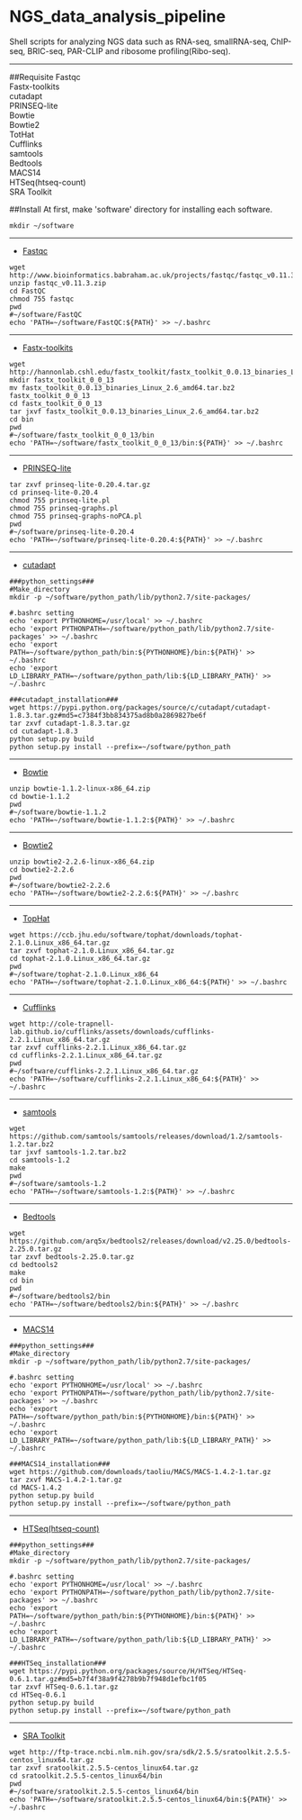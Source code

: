 # NGS_data_analysis_pipeline
Shell scripts for analyzing NGS data such as RNA-seq, smallRNA-seq, ChIP-seq, BRIC-seq, PAR-CLIP and ribosome profiling(Ribo-seq).
***
##Requisite
Fastqc  
Fastx-toolkits  
cutadapt  
PRINSEQ-lite  
Bowtie  
Bowtie2  
TotHat  
Cufflinks  
samtools  
Bedtools  
MACS14  
HTSeq(htseq-count)  
SRA Toolkit  

##Install
At first, make 'software' directory for installing each software.
```
mkdir ~/software
```
***
- [Fastqc](http://www.bioinformatics.babraham.ac.uk/projects/fastqc/)
```
wget http://www.bioinformatics.babraham.ac.uk/projects/fastqc/fastqc_v0.11.3.zip
unzip fastqc_v0.11.3.zip
cd FastQC
chmod 755 fastqc
pwd
#~/software/FastQC
echo 'PATH=~/software/FastQC:${PATH}' >> ~/.bashrc
```
***
- [Fastx-toolkits](http://hannonlab.cshl.edu/fastx_toolkit/)
```
wget http://hannonlab.cshl.edu/fastx_toolkit/fastx_toolkit_0.0.13_binaries_Linux_2.6_amd64.tar.bz2
mkdir fastx_toolkit_0_0_13
mv fastx_toolkit_0.0.13_binaries_Linux_2.6_amd64.tar.bz2 fastx_toolkit_0_0_13
cd fastx_toolkit_0_0_13
tar jxvf fastx_toolkit_0.0.13_binaries_Linux_2.6_amd64.tar.bz2
cd bin
pwd
#~/software/fastx_toolkit_0_0_13/bin
echo 'PATH=~/software/fastx_toolkit_0_0_13/bin:${PATH}' >> ~/.bashrc
```
***
- [PRINSEQ-lite](http://sourceforge.net/projects/prinseq/files/standalone/)
```
tar zxvf prinseq-lite-0.20.4.tar.gz
cd prinseq-lite-0.20.4
chmod 755 prinseq-lite.pl
chmod 755 prinseq-graphs.pl
chmod 755 prinseq-graphs-noPCA.pl
pwd
#~/software/prinseq-lite-0.20.4
echo 'PATH=~/software/prinseq-lite-0.20.4:${PATH}' >> ~/.bashrc
```
***
- [cutadapt](https://pypi.python.org/pypi/cutadapt)
```
###python_settings###
#Make_directory
mkdir -p ~/software/python_path/lib/python2.7/site-packages/

#.bashrc setting
echo 'export PYTHONHOME=/usr/local' >> ~/.bashrc
echo 'export PYTHONPATH=~/software/python_path/lib/python2.7/site-packages' >> ~/.bashrc
echo 'export PATH=~/software/python_path/bin:${PYTHONHOME}/bin:${PATH}' >> ~/.bashrc
echo 'export LD_LIBRARY_PATH=~/software/python_path/lib:${LD_LIBRARY_PATH}' >> ~/.bashrc

###cutadapt_installation###
wget https://pypi.python.org/packages/source/c/cutadapt/cutadapt-1.8.3.tar.gz#md5=c7384f3bb834375ad8b0a2869827be6f
tar zxvf cutadapt-1.8.3.tar.gz
cd cutadapt-1.8.3
python setup.py build
python setup.py install --prefix=~/software/python_path
```
***
- [Bowtie](http://bowtie-bio.sourceforge.net/index.shtml)
```
unzip bowtie-1.1.2-linux-x86_64.zip
cd bowtie-1.1.2
pwd
#~/software/bowtie-1.1.2
echo 'PATH=~/software/bowtie-1.1.2:${PATH}' >> ~/.bashrc
```
***
- [Bowtie2](http://bowtie-bio.sourceforge.net/bowtie2/index.shtml)
```
unzip bowtie2-2.2.6-linux-x86_64.zip
cd bowtie2-2.2.6
pwd
#~/software/bowtie2-2.2.6
echo 'PATH=~/software/bowtie2-2.2.6:${PATH}' >> ~/.bashrc
```
***
- [TopHat](https://ccb.jhu.edu/software/tophat/index.shtml)
```
wget https://ccb.jhu.edu/software/tophat/downloads/tophat-2.1.0.Linux_x86_64.tar.gz
tar zxvf tophat-2.1.0.Linux_x86_64.tar.gz
cd tophat-2.1.0.Linux_x86_64.tar.gz
pwd
#~/software/tophat-2.1.0.Linux_x86_64
echo 'PATH=~/software/tophat-2.1.0.Linux_x86_64:${PATH}' >> ~/.bashrc
```
***
- [Cufflinks](http://cole-trapnell-lab.github.io/cufflinks/)
```
wget http://cole-trapnell-lab.github.io/cufflinks/assets/downloads/cufflinks-2.2.1.Linux_x86_64.tar.gz
tar zxvf cufflinks-2.2.1.Linux_x86_64.tar.gz
cd cufflinks-2.2.1.Linux_x86_64.tar.gz
pwd
#~/software/cufflinks-2.2.1.Linux_x86_64.tar.gz
echo 'PATH=~/software/cufflinks-2.2.1.Linux_x86_64:${PATH}' >> ~/.bashrc
```
***
- [samtools](http://www.htslib.org/)
```
wget https://github.com/samtools/samtools/releases/download/1.2/samtools-1.2.tar.bz2
tar jxvf samtools-1.2.tar.bz2
cd samtools-1.2
make
pwd
#~/software/samtools-1.2
echo 'PATH=~/software/samtools-1.2:${PATH}' >> ~/.bashrc
```
***
- [Bedtools](https://github.com/arq5x/bedtools2/releases)
```
wget https://github.com/arq5x/bedtools2/releases/download/v2.25.0/bedtools-2.25.0.tar.gz
tar zxvf bedtools-2.25.0.tar.gz
cd bedtools2
make
cd bin
pwd
#~/software/bedtools2/bin
echo 'PATH=~/software/bedtools2/bin:${PATH}' >> ~/.bashrc
```
***
- [MACS14](http://liulab.dfci.harvard.edu/MACS/)
```
###python_settings###
#Make_directory
mkdir -p ~/software/python_path/lib/python2.7/site-packages/

#.bashrc setting
echo 'export PYTHONHOME=/usr/local' >> ~/.bashrc
echo 'export PYTHONPATH=~/software/python_path/lib/python2.7/site-packages' >> ~/.bashrc
echo 'export PATH=~/software/python_path/bin:${PYTHONHOME}/bin:${PATH}' >> ~/.bashrc
echo 'export LD_LIBRARY_PATH=~/software/python_path/lib:${LD_LIBRARY_PATH}' >> ~/.bashrc

###MACS14_installation###
wget https://github.com/downloads/taoliu/MACS/MACS-1.4.2-1.tar.gz
tar zxvf MACS-1.4.2-1.tar.gz
cd MACS-1.4.2
python setup.py build
python setup.py install --prefix=~/software/python_path
```
***
- [HTSeq(htseq-count)](http://www-huber.embl.de/users/anders/HTSeq/doc/count.html)
```
###python_settings###
#Make_directory
mkdir -p ~/software/python_path/lib/python2.7/site-packages/

#.bashrc setting
echo 'export PYTHONHOME=/usr/local' >> ~/.bashrc
echo 'export PYTHONPATH=~/software/python_path/lib/python2.7/site-packages' >> ~/.bashrc
echo 'export PATH=~/software/python_path/bin:${PYTHONHOME}/bin:${PATH}' >> ~/.bashrc
echo 'export LD_LIBRARY_PATH=~/software/python_path/lib:${LD_LIBRARY_PATH}' >> ~/.bashrc

###HTSeq_installation###
wget https://pypi.python.org/packages/source/H/HTSeq/HTSeq-0.6.1.tar.gz#md5=b7f4f38a9f4278b9b7f948d1efbc1f05
tar zxvf HTSeq-0.6.1.tar.gz
cd HTSeq-0.6.1
python setup.py build
python setup.py install --prefix=~/software/python_path
```
***
- [SRA Toolkit](https://github.com/ncbi/sra-tools/wiki/Downloads)
```
wget http://ftp-trace.ncbi.nlm.nih.gov/sra/sdk/2.5.5/sratoolkit.2.5.5-centos_linux64.tar.gz
tar zxvf sratoolkit.2.5.5-centos_linux64.tar.gz
cd sratoolkit.2.5.5-centos_linux64/bin
pwd
#~/software/sratoolkit.2.5.5-centos_linux64/bin
echo 'PATH=~/software/sratoolkit.2.5.5-centos_linux64/bin:${PATH}' >> ~/.bashrc
```
